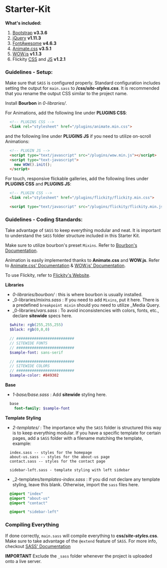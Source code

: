 # Starter-Kit

**What's included:**

1. [Bootstrap](http://getbootstrap.com/) **v3.3.6**
2. [jQuery](https://jquery.com/download/) **v1.11.3**
3. [FontAwesome](https://fortawesome.github.io/Font-Awesome/icons/) **v4.6.3**
4. [Animate.css](https://github.com/daneden/animate.css/blob/master/animate.min.css) **v3.5.1**
5. [WOW.js](https://github.com/matthieua/WOW/blob/master/dist/wow.min.js) **v1.1.3**
6. Flickity [CSS](https://github.com/metafizzy/flickity/blob/master/dist/flickity.min.css) and [JS](https://github.com/metafizzy/flickity/blob/master/dist/flickity.pkgd.min.js) **v1.2.1**

### **Guidelines - Setup:**

Make sure that `SASS` is configured properly. Standard configuration includes setting the output for `main.sass` to **/css/_site-styles.css_**. It is recommended that you rename the output CSS similar to the project name.

Install **Bourbon** in _0-libraries/_.

For Animations, add the following line under **PLUGINS CSS**:

```html
  <!-- PLUGINS CSS -->
  <link rel="stylesheet" href="/plugins/animate.min.css">
```

and the following line under **PLUGINS JS** if you need to utilize on-scroll Animations:

```html
  <!-- PLUGIN JS -->
  <script type="text/javascript" src="/plugins/wow.min.js"></script>
  <script type="text-javascript">
    new WOW().init();
  </script>
```

For touch, responsive flickable galleries, add the following lines under **PLUGINS CSS** and **PLUGINS JS**:

```html
  <!-- PLUGIN CSS -->
  <link rel="stylesheet" href="/plugins/flickity/flickity.min.css">
```

```html
  <script type="text/javascript" src="/plugins/flickity/flickity.min.js"></script>
```

### **Guidelines - Coding Standards:**

Take advantage of `SASS` to keep everything modular and neat. It is important to understand the `SASS` folder structure included in this Starter Kit.

Make sure to utilize bourbon's preset `Mixins`. Refer to [Bourbon's Documentation](http://bourbon.io/docs/).

Animation is easily implemented thanks to **Animate.css** and **WOW.js**. Refer to [Animate.css' Documentation](https://github.com/daneden/animate.css#usage) & [WOW.js' Documentation](http://mynameismatthieu.com/WOW/docs.html).

To use Flickity, refer to [Flickity's Website](http://flickity.metafizzy.co/).

**Libraries**

- _0-libraries/bourbon/_ : this is where bourbon is usually installed.
- _0-libraries/_mixins.sass_ : If you need to add `Mixins`, put it here. There is a predefined `breakpoint mixin` should you need to utilize _Media Query.
- _0-libraries/_vars.sass_ : To avoid inconsistencies with colors, fonts, etc., declare **sitewide** specs here.

```sass
  $white: rgb(255,255,255)
  $black: rgb(0,0,0)

  // ##########################
  // SITEWIDE FONTS
  // ##########################
  $sample-font: sans-serif

  // ##########################
  // SITEWIDE COLORS
  // ##########################
  $sample-color: #849302
```

**Base**

- _1-base/base.sass_ : Add **sitewide** styling here.

```sass
  base
    font-family: $sample-font
```

**Template Styling**

- _2-templates/_ : The importance why the `SASS` folder is structured this way is to keep everything modular. If you have a specific template for certain pages, add a `SASS` folder with a filename matching the template, example:

```
  index.sass -- styles for the homepage
  about-us.sass -- styles for the about-us page
  contact.sass -- styles for the contact page

  sidebar-left.sass - template styling with left sidebar
```

- _2-templates/_templates-index.sass_ : If you did not declare any template styling, leave this blank. Otherwise, import the `sass` files here.

```sass
  @import "index"
  @import "about-us"
  @import "contact"

  @import "sidebar-left"
```

### **Compiling Everything**

If done correctly, `main.sass` will compile everything to **css/_site-styles_.css**. Make sure to take advantage of the `@extend` feature of `SASS`. For more info, checkout [SASS' Documentation](http://sass-lang.com/guide)

**IMPORTANT** Exclude the `_sass` folder whenever the project is uploaded onto a live server.
